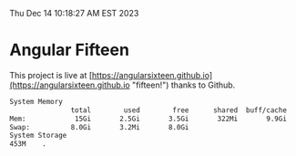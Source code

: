 Thu Dec 14 10:18:27 AM EST 2023

# Angular Fifteen


This project is live at [https://angularsixteen.github.io](https://angularsixteen.github.io "fifteen!") thanks to Github.

```bash
System Memory
               total        used        free      shared  buff/cache   available
Mem:            15Gi       2.5Gi       3.5Gi       322Mi       9.9Gi        12Gi
Swap:          8.0Gi       3.2Mi       8.0Gi
System Storage
453M	.
```
